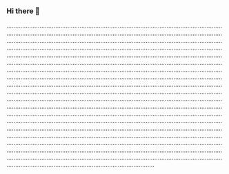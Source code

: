### Hi there 👋

.........................................................................................................................................................................................................................................................................................................................................................................................................................................................................................................................................................................................................................................................................................................................................................................................................................................................................................................................................................................................................................................................................................................................................................................................................................................................................................................................................................................................................................................................................................................................................................................................................................................................................................................................................................................................................................................................................................................................................................................................................................................................................................................................................................................................................................................................................................................................................................................................................................................................................................................................................